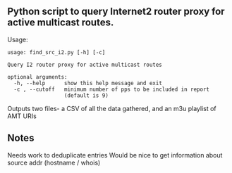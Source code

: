 ## Python script to query Internet2 router proxy for active multicast routes.

Usage:
```
usage: find_src_i2.py [-h] [-c]

Query I2 router proxy for active multicast routes

optional arguments:
  -h, --help      show this help message and exit
  -c , --cutoff   minimum number of pps to be included in report
                  (default is 9)
```

Outputs two files- a CSV of all the data gathered, and an m3u playlist of AMT URIs

## Notes
Needs work to deduplicate entries
Would be nice to get information about source addr (hostname / whois)